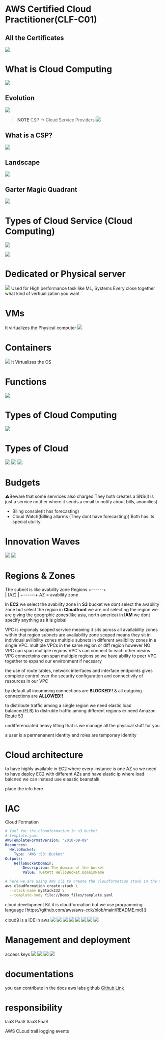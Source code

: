 # AWS Certified Cloud Practitioner(CLF-C01)

## All the Certificates
![](./Screenshot%202022-05-11%20221406.png)

# What is Cloud Computing
![](./0001.png)

## Evolution
![](./0002.png)

> **NOTE** CSP -> Cloud Service Providers
![](0003.png)
## What is a CSP?
![](./0004.png)

## Landscape
![](./0005.png)

## Garter Magic Quadrant
![](./00006.png)

# Types of Cloud Service (Cloud Computing)
![](./0006.png)

![](./0007.png)

# Dedicated or Physical server
![](./0008.png)
Used for High performance task like ML, Systems Every close together
what kind of vertiualization you want

# VMs
It virtualizes the Physical computer
![](./0009.png)

# Containers
![](./00010.png)
It Virtualizes the OS

# Functions
![](./00011.png)

# Types of Cloud Computing
![](./00012.png)

# Types of Cloud
![](./Types%20of%20Cloud.png)
![](./Types%20of%20Cloud1.png)
![](./00013.png)

# Budgets
⚠️Beware that some servrices also charged
They both creates a SNS(it is just a service notifier where it sends a email to notify about bills, anomilies)
* Biling console(It has forecasting)
* Cloud Watch(Billing allarms (They dont have forecasting))
Both has its special utulity


# Innovation Waves
![](./Screenshot%20from%202022-05-29%2023-10-44.png)
![](./Screenshot%20from%202022-05-29%2023-11-12.png)


# Regions & Zones

The subnet is like avability zone
Regions
+------+  
| (AZ) |
+------+
AZ = avability zone

In **EC2** we select the avability zone
In **S3** bucket we dont select the avability zone but select the region
in **Cloudfront** we are not selecting the region we are giving the geogrphic zones(like asia, north america)
in **IAM** we dont specify anything as it is global

VPC is regionaly scoped service meaning it sits across all availability zones within that region
subnets are availability zone scoped means they sit in individual avilibility zones
multiple subnets in different availbility zones in a single VPC. multiple VPCs in the same region or diff region however NO VPC can span multiple regions
VPC's can connect to each other means VPC connectoins can span multiple regions
so we have ability to peer VPC together to expand our environment if necssary

the use of route tables, network interfaces and interface endpoints gives complete control over the security configuration and connectivity of resources in our VPC

by default all incomming connections are **BLOCKED!!** & all outgoing connections are **ALLOWED!!**

to distribute traffic among a single region we need elastic load balancer(ELB)
to distrubte traffic among different regions er need Amazon Route 53

undifferenciated heavy lifting that is we manage all the physical stuff for you

a user is a permenanent identity and roles are temporary identity


<!-- 
![](./010.png)
![](./011.png)
![](./012.png)
![](./013.png)
![](./014.png)
![](./015.png)
![](./016.png)
![](./017.png)
![](./018.png)
![](./019.png)
![](./020.png)
![](./021.png)
![](./022.png)
![](./023.png)
![](./024.png)
![](./025.png)
![](./026.png)
![](./027.png)
![](./028.png)
![](./029.png)
![](./030.png)
![](./031.png)
![](./032.png)
![](./033.png)
![](./034.png)
![](./035.png)
![](./036.png)
![](./037.png)
![](./038.png)
![](./039.png)
![](./040.png)
![](./041.png)
![](./042.png)
![](./043.png)
![](./044.png)
![](./045.png)
![](./046.png)
![](./048.png)
![](./049.png)
![](./050.png)
![](./051.png)
![](./052.png)
![](./053.png)
![](./054.png) -->

# Cloud architecture
to have highly available in EC2 where every instance is one AZ so we need to have deploy EC2 with different AZs and have elastic ip where load balcned
we can instead use elaastic beanstalk

place the info here

# IAC
Cloud Formation
```yml
# Yaml for the cloudformation in s3 bucket
# template.yaml
AWSTemplateFormatVersion: "2010-09-09"
Resources:
  HelloBucket:
    Type: 'AWS::S3::Bucket'
Outputs:
    HelloBucketDomain:
        Description: The domain of the bucket
        Value: !GetAtt HelloBucket.DomainName
```
```sh
# here we are using AWS cli to create the cloudformation stack in the template
aws cloudformation create-stack \
  --stack-name myStack232 \
  --template-body file://Demo_files/template.yaml
```

cloud development Kit
it is cloudformation but we use programming language
[https://github.com/aws/aws-cdk/blob/main/README.md]()

cloud9 is a IDE in aws
![](./Screenshot%20from%202022-06-12%2009-17-17.png)
![](./Screenshot%20from%202022-06-12%2009-18-53.png)
![](./Screenshot%20from%202022-06-12%2009-19-49.png)
![](./Screenshot%20from%202022-06-12%2010-09-46.png)
![](./Screenshot%20from%202022-06-12%2010-08-51.png)
![](./Screenshot%20from%202022-06-12%2010-09-46.png)
![](./Screenshot%20from%202022-06-12%2010-09-56.png)
![](./Screenshot%20from%202022-06-12%2011-23-38.png)

# Management and deployment
access keys
![](./Screenshot%20from%202022-06-12%2011-25-34.png)
![](./Screenshot%20from%202022-06-12%2011-26-44.png)
![](./Screenshot%20from%202022-06-12%2011-44-57.png)
![](./Screenshot%20from%202022-06-12%2011-48-24.png)



# documentations

you can contribute in the docs
aws labs github
[Github Link](https://github.com/awslabs)

# responsibility
IaaS
PaaS
SaaS
FaaS

AWS CLoud trail logging events